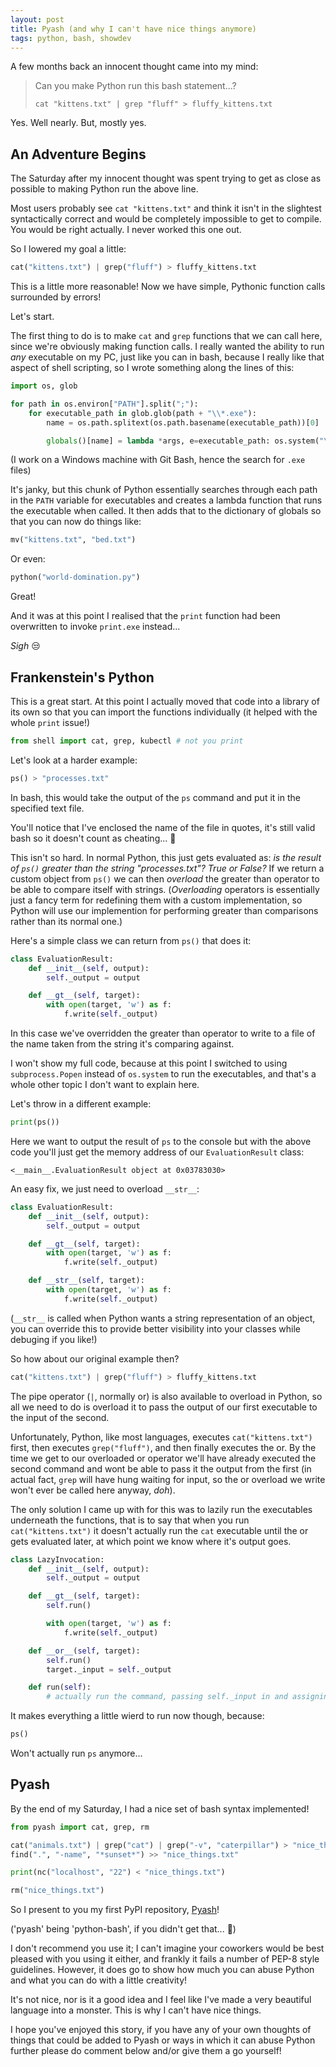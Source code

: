 ```yaml
---
layout: post
title: Pyash (and why I can't have nice things anymore)
tags: python, bash, showdev
---
```


A few months back an innocent thought came into my mind:

> Can you make Python run this bash statement...?
>
> `cat "kittens.txt" | grep "fluff" > fluffy_kittens.txt`

Yes. Well nearly. But, mostly yes.

## An Adventure Begins
The Saturday after my innocent thought was spent trying to get as close as possible to making Python run the above line.

Most users probably see `cat "kittens.txt"` and think it isn't in the slightest syntactically correct and would be completely impossible to get to compile. You would be right actually. I never worked this one out.

So I lowered my goal a little:
```python
cat("kittens.txt") | grep("fluff") > fluffy_kittens.txt
```

This is a little more reasonable! Now we have simple, Pythonic function calls surrounded by errors!

Let's start.

The first thing to do is to make `cat` and `grep` functions that we can call here, since we're obviously making function calls. I really wanted the ability to run *any* executable on my PC, just like you can in bash, because I really like that aspect of shell scripting, so I wrote something along the lines of this:
```python
import os, glob

for path in os.environ["PATH"].split(";"):
    for executable_path in glob.glob(path + "\\*.exe"):
        name = os.path.splitext(os.path.basename(executable_path))[0]

        globals()[name] = lambda *args, e=executable_path: os.system("\"" + e + "\" " + " ".join(args))
```
(I work on a Windows machine with Git Bash, hence the search for `.exe` files)

It's janky, but this chunk of Python essentially searches through each path in the `PATH` variable for executables and creates a lambda function that runs the executable when called. It then adds that to the dictionary of globals so that you can now do things like:
```python
mv("kittens.txt", "bed.txt")
```
Or even:
```python
python("world-domination.py")
```
Great!

And it was at this point I realised that the `print` function had been overwritten to invoke `print.exe` instead...

*Sigh* :unamused:

## Frankenstein's Python
This is a great start. At this point I actually moved that code into a library of its own so that you can import the functions individually (it helped with the whole `print` issue!)
```python
from shell import cat, grep, kubectl # not you print
```

Let's look at a harder example:
```python
ps() > "processes.txt"
```
In bash, this would take the output of the `ps` command and put it in the specified text file.

You'll notice that I've enclosed the name of the file in quotes, it's still valid bash so it doesn't count as cheating... :eyes:

This isn't so hard. In normal Python, this just gets evaluated as: *is the result of `ps()` greater than the string "processes.txt"? True or False?* If we return a custom object from `ps()` we can then *overload* the greater than operator to be able to compare itself with strings. (*Overloading* operators is essentially just a fancy term for redefining them with a custom implementation, so Python will use our implemention for performing greater than comparisons rather than its normal one.)

Here's a simple class we can return from `ps()` that does it:
```python
class EvaluationResult:
    def __init__(self, output):
        self._output = output

    def __gt__(self, target):
        with open(target, 'w') as f:
            f.write(self._output)
```
In this case we've overridden the greater than operator to write to a file of the name taken from the string it's comparing against.

I won't show my full code, because at this point I switched to using `subprocess.Popen` instead of `os.system` to run the executables, and that's a whole other topic I don't want to explain here.

Let's throw in a different example:
```python
print(ps())
```
Here we want to output the result of `ps` to the console but with the above code you'll just get the memory address of our `EvaluationResult` class:
```
<__main__.EvaluationResult object at 0x03783030>
```

An easy fix, we just need to overload `__str__`:
```python
class EvaluationResult:
    def __init__(self, output):
        self._output = output

    def __gt__(self, target):
        with open(target, 'w') as f:
            f.write(self._output)

    def __str__(self, target):
        with open(target, 'w') as f:
            f.write(self._output)
```
(`__str__` is called when Python wants a string representation of an object, you can override this to provide better visibility into your classes while debuging if you like!)

So how about our original example then?
```python
cat("kittens.txt") | grep("fluff") > fluffy_kittens.txt
```
The pipe operator (`|`, normally or) is also available to overload in Python, so all we need to do is overload it to pass the output of our first executable to the input of the second.

Unfortunately, Python, like most languages, executes `cat("kittens.txt")` first, then executes `grep("fluff")`, and then finally executes the or. By the time we get to our overloaded or operator we'll have already executed the second command and wont be able to pass it the output from the first (in actual fact, `grep` will have hung waiting for input, so the or overload we write won't ever be called here anyway, *doh*).

The only solution I came up with for this was to lazily run the executables underneath the functions, that is to say that when you run `cat("kittens.txt")` it doesn't actually run the `cat` executable until the or gets evaluated later, at which point we know where it's output goes.

```python
class LazyInvocation:
    def __init__(self, output):
        self._output = output

    def __gt__(self, target):
        self.run()

        with open(target, 'w') as f:
            f.write(self._output)

    def __or__(self, target):
        self.run()
        target._input = self._output

    def run(self):
        # actually run the command, passing self._input in and assigning self._output
```

It makes everything a little wierd to run now though, because:
```python
ps()
```
Won't actually run `ps` anymore...

## Pyash
By the end of my Saturday, I had a nice set of bash syntax implemented!
```python
from pyash import cat, grep, rm

cat("animals.txt") | grep("cat") | grep("-v", "caterpillar") > "nice_things.txt"
find(".", "-name", "*sunset*") >> "nice_things.txt"

print(nc("localhost", "22") < "nice_things.txt")

rm("nice_things.txt")
```

So I present to you my first PyPI repository, [Pyash](https://github.com/JamJar00/pyash)!

('pyash' being 'python-bash', if you didn't get that... :grimacing:)

I don't recommend you use it; I can't imagine your coworkers would be best pleased with you using it either, and frankly it fails a number of PEP-8 style guidelines. However, it does go to show how much you can abuse Python and what you can do with a little creativity!

It's not nice, nor is it a good idea and I feel like I've made a very beautiful language into a monster. This is why I can't have nice things.

I hope you've enjoyed this story, if you have any of your own thoughts of things that could be added to Pyash or ways in which it can abuse Python further please do comment below and/or give them a go yourself!
